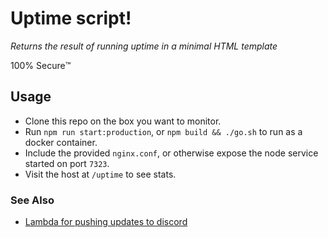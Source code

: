 # Uptime script!

_Returns the result of running uptime in a minimal HTML template_

100% Secure™️️

## Usage

- Clone this repo on the box you want to monitor.
- Run `npm run start:production`, or `npm build && ./go.sh` to run as a docker container.
- Include the provided `nginx.conf`, or otherwise expose the node service started on port `7323`.
- Visit the host at `/uptime` to see stats.

### See Also
- [Lambda for pushing updates to discord](https://github.com/bartlett705/lambda-uptime)
